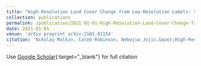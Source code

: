 ```yaml
---
title: "High-Resolution Land Cover Change from Low-Resolution Labels: Simple Baselines for the 2021 IEEE GRSS Data Fusion Contest"
collection: publications
permalink: /publication/2021-01-01-High-Resolution-Land-Cover-Change-from-Low-Resolution-Labels-Simple-Baselines-for-the-2021-IEEE-GRSS-Data-Fusion-Contest
date: 2021-01-01
venue: 'arXiv preprint arXiv:2101.01154'
citation: 'Nikolay Malkin, Caleb Robinson, Nebojsa Jojic,&quot;High-Resolution Land Cover Change from Low-Resolution Labels: Simple Baselines for the 2021 IEEE GRSS Data Fusion Contest.&quot; arXiv preprint arXiv:2101.01154, 2021.'
---
```

Use [Google Scholar](https://scholar.google.com/scholar?q=High+Resolution+Land+Cover+Change+from+Low+Resolution+Labels:+Simple+Baselines+for+the+2021+IEEE+GRSS+Data+Fusion+Contest){:target="_blank"} for full citation